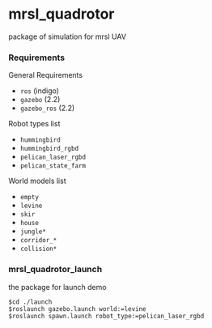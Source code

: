 mrsl_quadrotor
==========
package of simulation for mrsl UAV
### Requirements
General Requirements
 - `ros` (indigo)
 - `gazebo` (2.2)
 - `gazebo_ros` (2.2)

Robot types list
 - `hummingbird`
 - `hummingbird_rgbd`
 - `pelican_laser_rgbd`
 - `pelican_state_farm`

World models list
- `empty`
- `levine`
- `skir`
- `house`
- `jungle*`
- `corridor_*`
- `collision*`
 
### mrsl_quadrotor_launch
the package for launch demo
```           
$cd ./launch
$roslaunch gazebo.launch world:=levine
$roslaunch spawn.launch robot_type:=pelican_laser_rgbd
```
 
